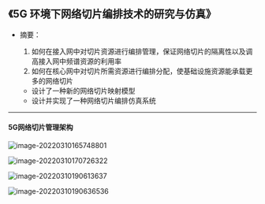 ## 《5G 环境下网络切片编排技术的研究与仿真》

- 摘要：

  1. 如何在接入网中对切片资源进行编排管理，保证网络切片的隔离性以及调高接入网中频谱资源的利用率
  2. 如何在核心网中对切片所需资源进行编排分配，使基础设施资源能承载更多的网络切片

  - 设计了一种新的网络切片映射模型
  - 设计并实现了一种网络切片编排仿真系统

---

#### 5G网络切片管理架构

![image-20220310165748801](C:\Users\Opsuc\AppData\Roaming\Typora\typora-user-images\image-20220310165748801.png)

![image-20220310170726322](C:\Users\Opsuc\AppData\Roaming\Typora\typora-user-images\image-20220310170726322.png)

![image-20220310190613637](C:\Users\Opsuc\AppData\Roaming\Typora\typora-user-images\image-20220310190613637.png)

![image-20220310190636536](C:\Users\Opsuc\AppData\Roaming\Typora\typora-user-images\image-20220310190636536.png)